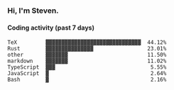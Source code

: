 ### Hi, I'm Steven.

#### Coding activity (past 7 days)
```
TeX         ▓▓▓▓▓▓▓▓▓▓▓▓▓▓▓▓▓▓▓▓▓▓▓▓▓▓▓▓▓▓  44.12%
Rust        ▓▓▓▓▓▓▓▓▓▓▓▓▓▓▓                 23.01%
other       ▓▓▓▓▓▓▓                         11.50%
markdown    ▓▓▓▓▓▓▓                         11.02%
TypeScript  ▓▓▓                              5.55%
JavaScript  ▓                                2.64%
Bash        ▓                                2.16%
```
